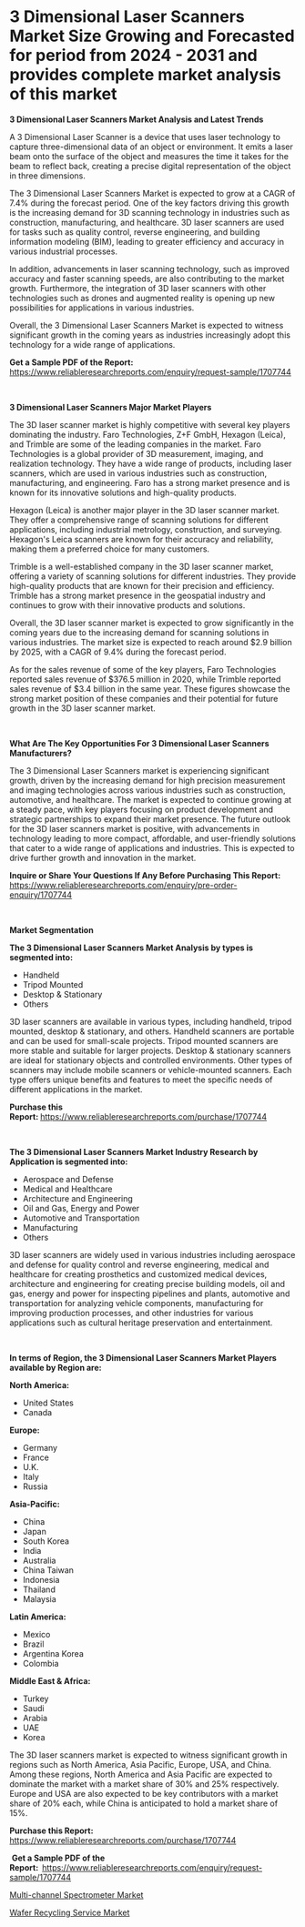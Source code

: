 <p><h1>3 Dimensional Laser Scanners Market Size Growing and Forecasted for period from 2024 - 2031 and provides complete market analysis of this market</h1></p><p><strong>3 Dimensional Laser Scanners Market Analysis and Latest Trends</strong></p>
<p><p>A 3 Dimensional Laser Scanner is a device that uses laser technology to capture three-dimensional data of an object or environment. It emits a laser beam onto the surface of the object and measures the time it takes for the beam to reflect back, creating a precise digital representation of the object in three dimensions.</p><p>The 3 Dimensional Laser Scanners Market is expected to grow at a CAGR of 7.4% during the forecast period. One of the key factors driving this growth is the increasing demand for 3D scanning technology in industries such as construction, manufacturing, and healthcare. 3D laser scanners are used for tasks such as quality control, reverse engineering, and building information modeling (BIM), leading to greater efficiency and accuracy in various industrial processes.</p><p>In addition, advancements in laser scanning technology, such as improved accuracy and faster scanning speeds, are also contributing to the market growth. Furthermore, the integration of 3D laser scanners with other technologies such as drones and augmented reality is opening up new possibilities for applications in various industries.</p><p>Overall, the 3 Dimensional Laser Scanners Market is expected to witness significant growth in the coming years as industries increasingly adopt this technology for a wide range of applications.</p></p>
<p><strong>Get a Sample PDF of the Report:&nbsp;</strong> <a href="https://www.reliableresearchreports.com/enquiry/request-sample/1707744">https://www.reliableresearchreports.com/enquiry/request-sample/1707744</a></p>
<p>&nbsp;</p>
<p><strong>3 Dimensional Laser Scanners Major Market Players</strong></p>
<p><p>The 3D laser scanner market is highly competitive with several key players dominating the industry. Faro Technologies, Z+F GmbH, Hexagon (Leica), and Trimble are some of the leading companies in the market. Faro Technologies is a global provider of 3D measurement, imaging, and realization technology. They have a wide range of products, including laser scanners, which are used in various industries such as construction, manufacturing, and engineering. Faro has a strong market presence and is known for its innovative solutions and high-quality products.</p><p>Hexagon (Leica) is another major player in the 3D laser scanner market. They offer a comprehensive range of scanning solutions for different applications, including industrial metrology, construction, and surveying. Hexagon's Leica scanners are known for their accuracy and reliability, making them a preferred choice for many customers.</p><p>Trimble is a well-established company in the 3D laser scanner market, offering a variety of scanning solutions for different industries. They provide high-quality products that are known for their precision and efficiency. Trimble has a strong market presence in the geospatial industry and continues to grow with their innovative products and solutions.</p><p>Overall, the 3D laser scanner market is expected to grow significantly in the coming years due to the increasing demand for scanning solutions in various industries. The market size is expected to reach around $2.9 billion by 2025, with a CAGR of 9.4% during the forecast period.</p><p>As for the sales revenue of some of the key players, Faro Technologies reported sales revenue of $376.5 million in 2020, while Trimble reported sales revenue of $3.4 billion in the same year. These figures showcase the strong market position of these companies and their potential for future growth in the 3D laser scanner market.</p></p>
<p>&nbsp;</p>
<p><strong>What Are The Key Opportunities For 3 Dimensional Laser Scanners Manufacturers?</strong></p>
<p><p>The 3 Dimensional Laser Scanners market is experiencing significant growth, driven by the increasing demand for high precision measurement and imaging technologies across various industries such as construction, automotive, and healthcare. The market is expected to continue growing at a steady pace, with key players focusing on product development and strategic partnerships to expand their market presence. The future outlook for the 3D laser scanners market is positive, with advancements in technology leading to more compact, affordable, and user-friendly solutions that cater to a wide range of applications and industries. This is expected to drive further growth and innovation in the market.</p></p>
<p><strong>Inquire or Share Your Questions If Any Before Purchasing This Report:</strong> <a href="https://www.reliableresearchreports.com/enquiry/pre-order-enquiry/1707744">https://www.reliableresearchreports.com/enquiry/pre-order-enquiry/1707744</a></p>
<p>&nbsp;</p>
<p><strong>Market Segmentation</strong></p>
<p><strong>The 3 Dimensional Laser Scanners Market Analysis by types is segmented into:</strong></p>
<p><ul><li>Handheld</li><li>Tripod Mounted</li><li>Desktop & Stationary</li><li>Others</li></ul></p>
<p><p>3D laser scanners are available in various types, including handheld, tripod mounted, desktop & stationary, and others. Handheld scanners are portable and can be used for small-scale projects. Tripod mounted scanners are more stable and suitable for larger projects. Desktop & stationary scanners are ideal for stationary objects and controlled environments. Other types of scanners may include mobile scanners or vehicle-mounted scanners. Each type offers unique benefits and features to meet the specific needs of different applications in the market.</p></p>
<p><strong>Purchase this Report:&nbsp;</strong><a href="https://www.reliableresearchreports.com/purchase/1707744">https://www.reliableresearchreports.com/purchase/1707744</a></p>
<p>&nbsp;</p>
<p><strong>The 3 Dimensional Laser Scanners Market Industry Research by Application is segmented into:</strong></p>
<p><ul><li>Aerospace and Defense</li><li>Medical and Healthcare</li><li>Architecture and Engineering</li><li>Oil and Gas, Energy and Power</li><li>Automotive and Transportation</li><li>Manufacturing</li><li>Others</li></ul></p>
<p><p>3D laser scanners are widely used in various industries including aerospace and defense for quality control and reverse engineering, medical and healthcare for creating prosthetics and customized medical devices, architecture and engineering for creating precise building models, oil and gas, energy and power for inspecting pipelines and plants, automotive and transportation for analyzing vehicle components, manufacturing for improving production processes, and other industries for various applications such as cultural heritage preservation and entertainment.</p></p>
<p>&nbsp;</p>
<p><strong>In terms of Region, the 3 Dimensional Laser Scanners Market Players available by Region are:</strong></p>
<p>
    <p> <strong> North America: </strong>
        <ul>
            <li>United States</li>
            <li>Canada</li>
        </ul>
        </p> 
    <p> <strong> Europe: </strong>
        <ul>
            <li>Germany</li>
            <li>France</li>
            <li>U.K.</li>
            <li>Italy</li>
            <li>Russia</li>
        </ul>
        </p> 
    <p> <strong> Asia-Pacific: </strong>
        <ul>
            <li>China</li>
            <li>Japan</li>
            <li>South Korea</li>
            <li>India</li>
            <li>Australia</li>
            <li>China Taiwan</li>
            <li>Indonesia</li>
            <li>Thailand</li>
            <li>Malaysia</li>
        </ul>
        </p> 
    <p> <strong> Latin America: </strong>
        <ul>
            <li>Mexico</li>
            <li>Brazil</li>
            <li>Argentina Korea</li>
            <li>Colombia</li>
        </ul>
        </p> 
    <p> <strong> Middle East & Africa: </strong>
        <ul>
            <li>Turkey</li>
            <li>Saudi</li>
            <li>Arabia</li>
            <li>UAE</li>
            <li>Korea</li>
        </ul>
    </p>
    </p>
<p><p>The 3D laser scanners market is expected to witness significant growth in regions such as North America, Asia Pacific, Europe, USA, and China. Among these regions, North America and Asia Pacific are expected to dominate the market with a market share of 30% and 25% respectively. Europe and USA are also expected to be key contributors with a market share of 20% each, while China is anticipated to hold a market share of 15%.</p></p>
<p><strong>Purchase this Report: </strong><a href="https://www.reliableresearchreports.com/purchase/1707744">https://www.reliableresearchreports.com/purchase/1707744</a></p>
<p>&nbsp;<strong>Get a Sample PDF of the Report:&nbsp;&nbsp;</strong><a href="https://www.reliableresearchreports.com/enquiry/request-sample/1707744">https://www.reliableresearchreports.com/enquiry/request-sample/1707744</a></p>
<p><strong></strong></p>
<p><p><a href="https://issuu.com/reportprime-2/docs/multi-channel-spectrometer-market-size-2030.pptx">Multi-channel Spectrometer Market</a></p><p><a href="https://issuu.com/reportprime-2/docs/wafer-recycling-service-market-size-2030.pptx">Wafer Recycling Service Market</a></p></p>
